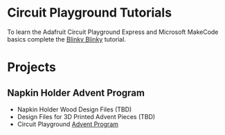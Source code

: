 # Circuit Playground Tutorials

To learn the Adafruit Circuit Playground Express and Microsoft MakeCode basics complete the
[Blinky Blinky](https://makecode.adafruit.com/#tutorial:https://github.com/hikerguy1900/Circuit_Playground_Blinky_Blinky)
tutorial.


# Projects

## Napkin Holder Advent Program
* Napkin Holder Wood Design Files (TBD)
* Design Files for 3D Printed Advent Pieces (TBD) 
* Circuit Playground [Advent Program](https://makecode.adafruit.com/#tutorial:https://github.com/hikerguy1900/Circuit_Playground_Advent)
